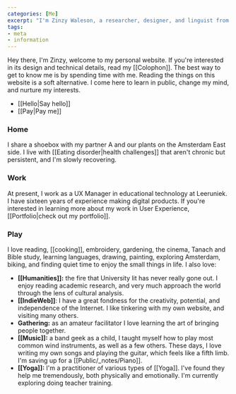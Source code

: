 ```yaml
---
categories: [Me]
excerpt: "I'm Zinzy Waleson, a researcher, designer, and linguist from Amsterdam"
tags:
- meta
- information
---
```

Hey there, I'm Zinzy, welcome to my personal website. If you're interested in its design and technical details, read my [[Colophon]]. The best way to get to know me is by spending time with me. Reading the things on this website is a soft alternative. I come here to learn in public, change my mind, and nurture my interests.

- [[Hello|Say hello]]
- [[Pay|Pay me]]

### Home
I share a shoebox with my partner A and our plants on the Amsterdam East side. I live with [[Eating disorder|health challenges]] that aren't chronic but persistent, and I'm slowly recovering.

### Work
At present, I work as a UX Manager in educational technology at Leeruniek. I have sixteen years of experience making digital products. If you're interested in learning more about my work in User Experience, [[Portfolio|check out my portfolio]].

### Play
I love reading, [[cooking]], embroidery, gardening, the cinema, Tanach and Bible study, learning languages, drawing, painting, exploring Amsterdam, biking, and finding quiet time to enjoy the small things in life. I also love:

- **[[Humanities]]:** the fire that University lit has never really gone out. I enjoy reading academic research, and very much approach the world through the lens of cultural analysis.
- **[[IndieWeb]]**: I have a great fondness for the creativity, potential, and independence of the Internet. I like tinkering with my own website, and visiting many others.
- **Gathering:** as an amateur facilitator I love learning the art of bringing people together.
- **[[Music]]:** a band geek as a child, I taught myself how to play most common wind instruments, as well as a few others. These days, I love writing my own songs and playing the guitar, which feels like a fifth limb. I'm saving up for a [[Public/_notes/Piano]].
- **[[Yoga]]:** I'm a practitioner of various types of [[Yoga]]. I've found they help me tremendously, both physically and emotionally. I'm currently exploring doing teacher training.